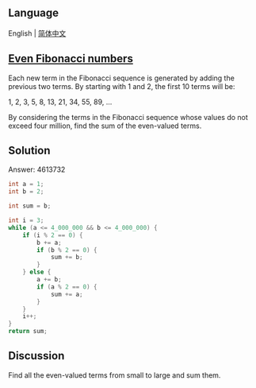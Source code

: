 ## Language

English | [简体中文](README-zh_CN.md)

## [Even Fibonacci numbers](https://projecteuler.net/problem=2)

Each new term in the Fibonacci sequence is generated by adding the previous two terms. By starting with 1 and 2, the first 10 terms will be:

1, 2, 3, 5, 8, 13, 21, 34, 55, 89, ...

By considering the terms in the Fibonacci sequence whose values do not exceed four million, find the sum of the even-valued terms.

## Solution

Answer: 4613732

```java
int a = 1;
int b = 2;

int sum = b;

int i = 3;
while (a <= 4_000_000 && b <= 4_000_000) {
	if (i % 2 == 0) {
		b += a;
		if (b % 2 == 0) {
			sum += b;
		}
	} else {
		a += b;
		if (a % 2 == 0) {
			sum += a;
		}
	}
	i++;
}
return sum;
```

## Discussion

Find all the even-valued terms from small to large and sum them.
